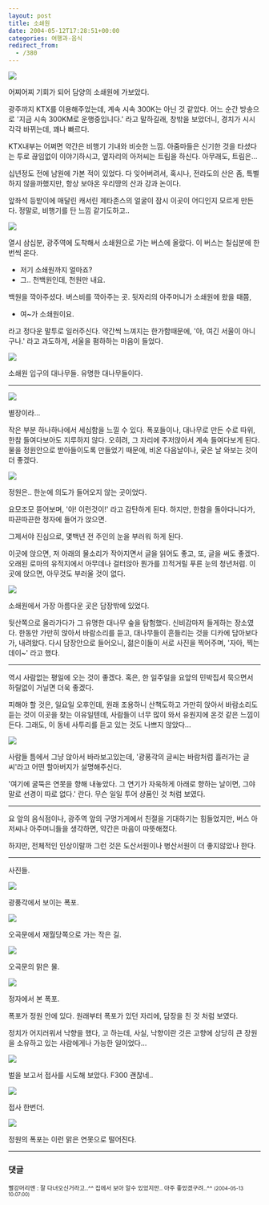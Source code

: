 ```yaml
---
layout: post
title: 소쇄원
date: 2004-05-12T17:28:51+00:00
categories: 여행과-음식
redirect_from:
  - /380
---
```


![ ](/assets/media/photo_f300_4_PICT0056.jpg)

어찌어찌 기회가 되어 담양의 소쇄원에 가보았다.

광주까지 KTX를 이용해주었는데, 계속 시속 300K는 아닌 것 같았다. 어느 순간 방송으로 '지금 시속 300KM로 운행중입니다.' 라고 말하길래, 창밖을 보았더니, 경치가 시시각각 바뀌는데, 꽤나 빠르다.

KTX내부는 어쩌면 약간은 비행기 기내와 비슷한 느낌. 아줌마들은 신기한 것을 타셨다는 투로 끊임없이 이야기하시고, 옆자리의 아저씨는 트림을 하신다. 아무래도, 트림은...

십년정도 전에 남원에 가본 적이 있었다. 다 잊어버려서, 혹시나, 전라도의 산은 좀, 특별하지 않을까했지만, 항상 보아온 우리땅의 산과 강과 논이다.

앞좌석 등받이에 매달린 캐서린 제타존스의 얼굴이 잠시 이곳이 어디인지 모르게 만든다. 정말로, 비행기를 탄 느낌 같기도하고..

![ ](/assets/media/photo_f300_4_PICT0059.jpg)

열시 삼십분, 광주역에 도착해서 소쇄원으로 가는 버스에 올랐다. 이 버스는 칠십분에 한번씩 온다.

<ul>

<li>저기 소쇄원까지 얼마죠?</li>

<li>그.. 천백원인데, 천원만 내요.</li>

</ul>

백원을 깍아주셨다. 버스비를 깍아주는 곳. 뒷자리의 아주머니가 소쇄원에 왔을 때쯤,

<ul>

<li>여~가 소쇄원이요.</li>

</ul>

라고 정다운 말투로 일러주신다. 약간씩 느껴지는 한가함때문에, '아, 여긴 서울이 아니구나.' 라고 과도하게, 서울을 폄하하는 마음이 들었다.

![ ](/assets/media/photo_f300_4_PICT0067.jpg)

소쇄원 입구의 대나무들. 유명한 대나무들이다.

<hr />

![ ](/assets/media/photo_f300_4_PICT0072.jpg)

별장이라...

작은 부분 하나하나에서 세심함을 느낄 수 있다. 폭포들이나, 대나무로 만든 수로 따위, 한참 들여다보아도 지루하지 않다. 오히려, 그 자리에 주저앉아서 계속 들여다보게 된다. 물을 정원안으로 받아들이도록 만들었기 때문에, 비온 다음날이나, 궂은 날 와보는 것이 더 좋겠다.

![ ](/assets/media/photo_f300_4_PICT0082.jpg)

정원은.. 한눈에 의도가 들어오지 않는 곳이었다.

요모조모 뜯어보며, '아! 이런것이!' 라고 감탄하게 된다. 하지만, 한참을 돌아다니다가, 따끈따끈한 정자에 들어가 앉으면.

그제서야 진심으로, 몇백년 전 주인의 눈을 부러워 하게 된다.

이곳에 앉으면, 저 아래의 물소리가 작아지면서 글을 읽어도 좋고, 또, 글을 써도 좋겠다. 오래된 로마의 유적지에서 아무데나 걸터앉아 뭔가를 끄적거릴 푸른 눈의 청년처럼. 이곳에 앉으면, 아무것도 부러울 것이 없다.

![ ](/assets/media/photo_f300_4_PICT0096.jpg)

소쇄원에서 가장 아름다운 곳은 담장밖에 있었다.

뒷산쪽으로 올라가다가 그 유명한 대나무 숲을 탐험했다. 신비감마저 들게하는 장소였다. 한동안 가만히 앉아서 바람소리를 듣고, 대나무들이 흔들리는 것을 디카에 담아보다가, 내려왔다. 다시 담장안으로 들어오니, 젊은이들이 서로 사진을 찍어주며, '자아, 찍는데이~' 라고 했다.

<hr />

역시 사람없는 평일에 오는 것이 좋겠다. 혹은, 한 일주일을 요앞의 민박집서 묵으면서 하릴없이 거닐면 더욱 좋겠다.

피해야 할 것은, 일요일 오후인데, 원래 조용하니 산책도하고 가만히 앉아서 바람소리도 듣는 것이 이곳을 찾는 이유일텐데, 사람들이 너무 많이 와서 유원지에 온것 같은 느낌이 든다. 그래도, 이 동네 사투리를 듣고 있는 것도 나쁘지 않았다...

![ ](/assets/media/photo_f300_4_PICT0131.jpg)

사람들 틈에서 그냥 앉아서 바라보고있는데, '광풍각의 글씨는 바람처럼 흘러가는 글씨'라고 어떤 할아버지가 설명해주신다.

'여기에 굴뚝은 연못을 향해 내놓았다. 그 연기가 자욱하게 아래로 향하는 날이면, 그야말로 선경이 따로 없다.' 란다. 무슨 일일 투어 상품인 것 처럼 보였다.

<hr />

요 앞의 음식점이나, 광주역 앞의 구멍가게에서 친절을 기대하기는 힘들었지만, 버스 아저씨나 아주머니들을 생각하면, 약간은 마음이 따뜻해졌다.

하지만, 전체적인 인상이랄까 그런 것은 도산서원이나 병산서원이 더 좋지않았나 한다.

<hr />

사진들.

![ ](/assets/media/photo_f300_4_PICT0077.jpg)

광풍각에서 보이는 폭포.

![ ](/assets/media/photo_f300_4_PICT0088.jpg)

오곡문에서 재월당쪽으로 가는 작은 길.

![ ](/assets/media/photo_f300_4_PICT0090.jpg)

오곡문의 맑은 물.

![ ](/assets/media/photo_f300_4_PICT0111.jpg)

정자에서 본 폭포.

폭포가 정원 안에 있다. 원래부터 폭포가 있던 자리에, 담장을 친 것 처럼 보였다.

정치가 어지러워서 낙향을 했다, 고 하는데, 사실, 낙향이란 것은 고향에 상당히 큰 장원을 소유하고 있는 사람에게나 가능한 일이었다...

![ ](/assets/media/photo_f300_4_PICT0121.jpg)

벌을 보고서 접사를 시도해 보았다. F300 괜찮네..

![ ](/assets/media/photo_f300_4_PICT0122.jpg)

접사 한번더.

![ ](/assets/media/photo_f300_4_PICT0128.jpg)

정원의 폭포는 이런 맑은 연못으로 떨어진다.

* * *

### 댓글



<!--- cmt:738 --->
<!--- mail: --->
<!--- parent:0 --->

<small class=comment>빨강머리앤 : 잘 다녀오신거라고..^^ 집에서 보아 알수 있었지만.. 아주 좋았겠구려..^^ <small>(2004-05-13 10:07:00)</small></small>

